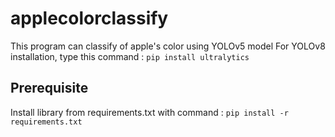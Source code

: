 # applecolorclassify
This program can classify of apple's color using YOLOv5 model
For YOLOv8 installation, type this command : 
`pip install ultralytics`




## Prerequisite

Install library from requirements.txt with command : `pip install -r requirements.txt `



 
